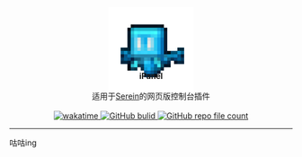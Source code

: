 <p align="center">
  <img src="src/Sources/logo.png" style="width:30%;min-width:150px; margin:-40px">
  <br>
  <b>iPanel</b>
  <br>
  <br>
  适用于<a href="https://serein.cc/">Serein</a>的网页版控制台插件
  <br>
  <br>
  <a href="https://wakatime.com/badge/github/Zaitonn/iPanel">
    <img src="https://wakatime.com/badge/github/Zaitonn/iPanel.svg" alt="wakatime">
  </a>
  <a href="https://github.com/Zaitonn/iPanel/actions/workflows/build.yml">
    <img alt="GitHub bulid" src="https://img.shields.io/github/actions/workflow/status/Zaitonn/iPanel/build.yml?branch=main&color=blue">
  </a>
  <a href="https://github.com/Zaitonn/iPanel">
    <img alt="GitHub repo file count" src="https://img.shields.io/github/languages/code-size/Zaitonn/iPanel">
  </a>
</p>

---

咕咕ing
